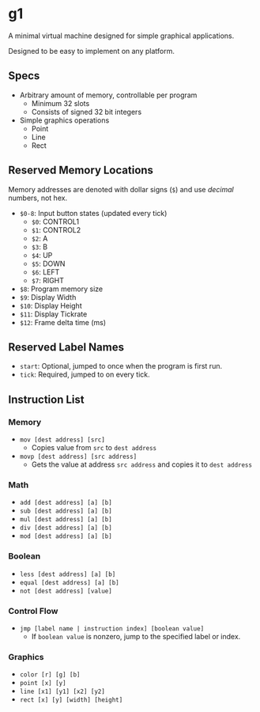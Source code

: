# g1

A minimal virtual machine designed for simple graphical applications.

Designed to be easy to implement on any platform.

## Specs

- Arbitrary amount of memory, controllable per program
  - Minimum 32 slots
  - Consists of signed 32 bit integers
- Simple graphics operations
  - Point
  - Line
  - Rect


## Reserved Memory Locations

Memory addresses are denoted with dollar signs (`$`) and use *decimal* numbers, not hex.

- `$0-8`: Input button states (updated every tick)
  - `$0`: CONTROL1
  - `$1`: CONTROL2
  - `$2`: A
  - `$3`: B
  - `$4`: UP
  - `$5`: DOWN
  - `$6`: LEFT
  - `$7`: RIGHT
- `$8`: Program memory size
- `$9`: Display Width
- `$10`: Display Height
- `$11`: Display Tickrate
- `$12`: Frame delta time (ms)


## Reserved Label Names

- `start`: Optional, jumped to once when the program is first run.
- `tick`: Required, jumped to on every tick.


## Instruction List

### Memory
- `mov [dest address] [src]`
  - Copies value from `src` to `dest address`
- `movp [dest address] [src address]`
  - Gets the value at address `src address` and copies it to `dest address`

### Math
- `add [dest address] [a] [b]`
- `sub [dest address] [a] [b]`
- `mul [dest address] [a] [b]`
- `div [dest address] [a] [b]`
- `mod [dest address] [a] [b]`

### Boolean
- `less [dest address] [a] [b]`
- `equal [dest address] [a] [b]`
- `not [dest address] [value]`

### Control Flow
- `jmp [label name | instruction index] [boolean value]`
  - If `boolean value` is nonzero, jump to the specified label or index.

### Graphics
- `color [r] [g] [b]`
- `point [x] [y]`
- `line [x1] [y1] [x2] [y2]`
- `rect [x] [y] [width] [height]`
